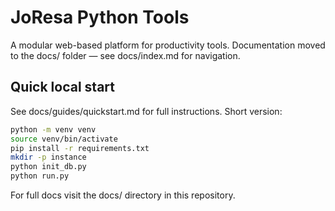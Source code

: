 # JoResa Python Tools

A modular web-based platform for productivity tools. Documentation moved to the docs/ folder — see docs/index.md for navigation.

## Quick local start

See docs/guides/quickstart.md for full instructions. Short version:

```bash
python -m venv venv
source venv/bin/activate
pip install -r requirements.txt
mkdir -p instance
python init_db.py
python run.py
```

For full docs visit the docs/ directory in this repository.
